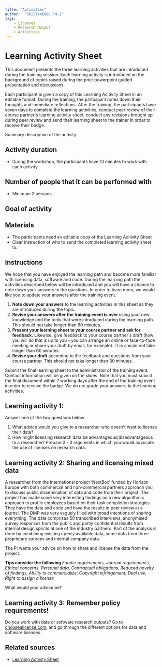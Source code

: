 ```yaml
---
title: "Activities"
author:  "Skills4EOSC T4.2"
tags: 
    - Licenses
    - Research Output
    - Activities
---
```


# Learning Activity Sheet
This document presents the three learning activities that are introduced during the training session. Each learning activity is introduced on the background of topics raised during the prior powerpoint guided presentation and discussions. 

Each participant is given a copy of this Learning Acitivity Sheet in an editable format. During the training, the participant notes down their thoughts and immediate reflections. After the training, the participants have seven days to complete the learning activities, conduct peer review of their course partner's learning activity sheet, conduct any revisions brought up during peer review and send their learning sheet to the trainer in order to receive their badge.

Summary description of the activity.

## Activity duration
- During the workshop, the participants have 10 minutes to work with each activity

## Number of people that it can be performed with
- Minimum 2 persons

## Goal of activity

## Materials
- The participants need an editable copy of the Learning Acitivity Sheet
- Clear instruction of who to send the completed learning activity sheet to.

## Instructions

We hope that you have enjoyed the learning path and become more familiar with licensing data, software and code.
During the learning path the activities described below will be introduced and you will have a chance to note down your answers to the questions. In order to learn more, we would like you to update your answers after the training event.

1. **Note down your answers** to the learning activities  in this sheet as they are introduced during the topic.
2. **Revise your answers after the training event is over** using your new knowledge and the tools that were introduced during the learning path. This should not take longer than 60 minutes.
3. **Present your learning sheet to your course partner and ask for feedback.** Likewise, give feedback to your course partner's draft (how you will do that is up to you - you can arrange an online or face-to-face meeting or share your draft by email, for example). This should not take longer than 60 minutes.
4. **Revise your draft** according to the feedback and questions from your course partner. This should not take longer than 30 minutes.

Submit the final learning sheet to the administrator of the training event. Contact information will be given on the slides.
Note that you must submit the final document within 7 working days after the end of the training event in order to receive the badge.
We do not grade your answers to the learning activities.

## Learning activity 1: 
Answer one of the two questions below
1.	What advice would you give to a researcher who doesn’t want to license their data?
2.	How might licensing research data be advantageous/disadvantageous to a researcher?
Prepare 2 - 3 arguments in which you would advocate the use of licenses on research data. 

## Learning activity 2: Sharing and licensing mixed data
A researcher from the international project ‘NextBox’ funded by Horizon Europe with both commercial and non-commercial partners approach you to discuss public dissemination of data and code from their project. The project has made some very interesting findings on a new algorithmic approach to profile employees based on their task completion strategies. They have the data and code and have the results in peer review at a journal. The DMP was very vaguely filled with broad intentions of sharing everything.
The data comprises 50 transcribed interviews, anonymised survey responses from the public and partly confidential results from internal design sprints at one of the industry partners. Part of the analysis is done by combining existing openly available data, some data from three proprietary sources and internal company data.

The PI wants your advice on how to share and license the data from the project.

**Tips consider the following**
*Funder requirements, Journal requirements, Ethical concerns, Personal data, Contractual obligations, Reduced novelty of findings, Ability to commercialize, Copyright infringement, Dual use, Right to assign a license*

What would your advice be?

## Learning activity 3: Remember policy requirements!
Do you work with data or software research outputs? Go to [choosealicense.com](https://choosealicense.com/), and go through the different options for data and software licenses.


## Related sources
- [Learning Activity Sheet](https://github.com/Task-4-2/Open-Licenses-data-code-and-software/blob/main/Learning%20activities_OpenLicences%20(Data%2C%20Code%2C%20Software).docx)

